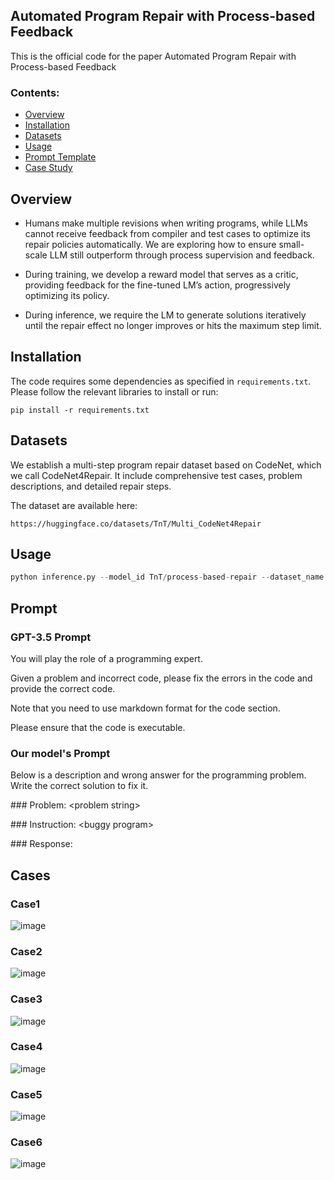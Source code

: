 ## Automated Program Repair with Process-based Feedback

This is the official code for the paper Automated Program Repair with Process-based Feedback

### Contents:
- [Overview](#overview)
- [Installation](#installation)
- [Datasets](#datasets)
- [Usage](#usage)
- [Prompt Template](#prompt)
- [Case Study](#cases)

## Overview

* Humans make multiple revisions when writing programs, while LLMs cannot receive feedback from compiler and test cases to optimize its repair policies automatically. We are exploring how to ensure small-scale LLM still outperform through process supervision and feedback.

* During training, we develop a reward model that serves as a critic, providing feedback for the fine-tuned LM’s action, progressively optimizing its policy.

* During inference, we require the LM to generate solutions iteratively until the repair effect no longer improves or hits the maximum step limit.

## Installation

The code requires some dependencies as specified in `requirements.txt`. Please follow the relevant libraries to install or run: 

`pip install -r requirements.txt`

## Datasets

We establish a multi-step program repair dataset based on CodeNet, which we call CodeNet4Repair. It include comprehensive test cases, problem descriptions, and detailed repair steps.

The dataset are available here:

```
https://huggingface.co/datasets/TnT/Multi_CodeNet4Repair
```

## Usage

```python
python inference.py --model_id TnT/process-based-repair --dataset_name TnT/Multi_CodeNet4Repair
```

## Prompt

### GPT-3.5 Prompt
You will play the role of a programming expert. 

Given a problem and incorrect code, please fix the errors in the code and provide the correct code. 

Note that you need to use markdown format for the code section. 

Please ensure that the code is executable.

### Our model's Prompt
Below is a description and wrong answer for the programming problem. Write the correct solution to fix it.

\#\#\# Problem:
\<problem string\>

\#\#\# Instruction:
\<buggy program\>

\#\#\# Response:

## Cases
### Case1
![image](https://github.com/TnTWoW/automated-program-repair-with-process-based-feedback/blob/main/img/cases.png)
### Case2
![image](https://github.com/TnTWoW/automated-program-repair-with-process-based-feedback/blob/main/img/cases2.png)
### Case3
![image](https://github.com/TnTWoW/automated-program-repair-with-process-based-feedback/blob/main/img/cases3.png)
### Case4
![image](https://github.com/TnTWoW/automated-program-repair-with-process-based-feedback/blob/main/img/cases4.png)
### Case5
![image](https://github.com/TnTWoW/automated-program-repair-with-process-based-feedback/blob/main/img/cases5.png)
### Case6
![image](https://github.com/TnTWoW/automated-program-repair-with-process-based-feedback/blob/main/img/cases6.png)

